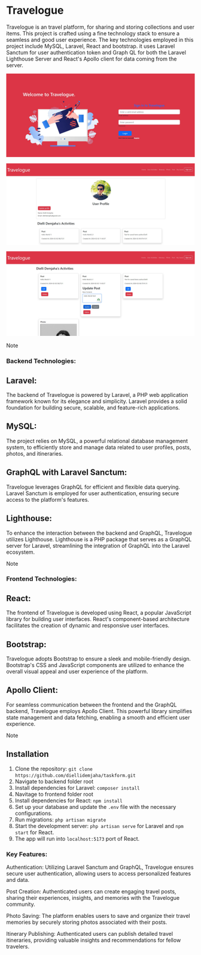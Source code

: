 # Travelogue

Travelogue is an travel platform, for sharing and storing collections and user items. This project is crafted using a fine technology stack to ensure a seamless and good user experience. The key technologies employed in this project include MySQL, Laravel, React and bootstrap. it uses Laravel Sanctum for user authentication token and Graph QL for both the Laravel Lighthouse Server and React's Apollo client for data coming from the server.

![Example Screenshot](travelogue-login-1.jpg)

![Example Screenshot](travelogue-profile-1.jpg)

![Example Screenshot](travelogue-activities-1.jpg)


> [!NOTE]
> ### Backend Technologies:

## Laravel: 
The backend of Travelogue is powered by Laravel, a PHP web application framework known for its elegance and simplicity. Laravel provides a solid foundation for building secure, scalable, and feature-rich applications.

## MySQL: 
The project relies on MySQL, a powerful relational database management system, to efficiently store and manage data related to user profiles, posts, photos, and itineraries.

## GraphQL with Laravel Sanctum: 
Travelogue leverages GraphQL for efficient and flexible data querying. Laravel Sanctum is employed for user authentication, ensuring secure access to the platform's features.

## Lighthouse: 
To enhance the interaction between the backend and GraphQL, Travelogue utilizes Lighthouse. Lighthouse is a PHP package that serves as a GraphQL server for Laravel, streamlining the integration of GraphQL into the Laravel ecosystem.

> [!NOTE]
> ### Frontend Technologies:

## React: 
The frontend of Travelogue is developed using React, a popular JavaScript library for building user interfaces. React's component-based architecture facilitates the creation of dynamic and responsive user interfaces.

## Bootstrap: 
Travelogue adopts Bootstrap to ensure a sleek and mobile-friendly design. Bootstrap's CSS and JavaScript components are utilized to enhance the overall visual appeal and user experience of the platform.

## Apollo Client: 
For seamless communication between the frontend and the GraphQL backend, Travelogue employs Apollo Client. This powerful library simplifies state management and data fetching, enabling a smooth and efficient user experience.



> [!NOTE]
> ## Installation
> 1. Clone the repository: `git clone https://github.com/diellidemjaha/taskform.git`
> 2. Navigate to backend folder root
> 3. Install dependencies for Laravel: `composer install`
> 4. Navitage to frontend folder root
> 5. Install dependencies for React: `npm install`
> 6. Set up your database and update the `.env` file with the necessary configurations.
> 7. Run migrations: `php artisan migrate`
> 8. Start the development server: `php artisan serve` for Laravel and `npm start` for React.
> 9. The app will run into `localhost:5173` port of React.

### Key Features:

Authentication: Utilizing Laravel Sanctum and GraphQL, Travelogue ensures secure user authentication, allowing users to access personalized features and data.

Post Creation: Authenticated users can create engaging travel posts, sharing their experiences, insights, and memories with the Travelogue community.

Photo Saving: The platform enables users to save and organize their travel memories by securely storing photos associated with their posts.

Itinerary Publishing: Authenticated users can publish detailed travel itineraries, providing valuable insights and recommendations for fellow travelers.
